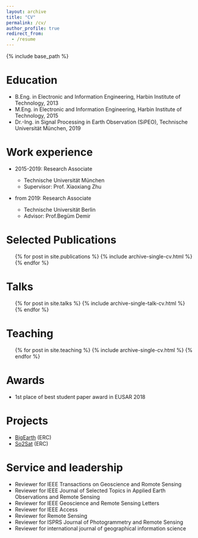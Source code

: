 ```yaml
---
layout: archive
title: "CV"
permalink: /cv/
author_profile: true
redirect_from:
  - /resume
---
```


{% include base_path %}
<!-- [[PDF]]() -->

Education
======
* B.Eng. in Electronic and Information Engineering, Harbin Institute of Technology, 2013
* M.Eng. in Electronic and Information Engineering, Harbin Institute of Technology, 2015
* Dr.-Ing. in Signal Processing in Earth Observation (SiPEO), Technische Universität München, 2019

Work experience
======
* 2015-2019: Research Associate
  * Technische Universität München
  <!-- * Duties included: Tagging issues -->
  * Supervisor: Prof. Xiaoxiang Zhu

* from 2019: Research Associate
  * Technische Universität Berlin
  <!-- * Duties included: Merging pull requests -->
  * Advisor: Prof.Begüm Demir
  
<!-- Skills
======
* Skill 1
* Skill 2
  * Sub-skill 2.1
  * Sub-skill 2.2
  * Sub-skill 2.3
* Skill 3 -->



Selected Publications
======
  <ul>{% for post in site.publications %}
    {% include archive-single-cv.html %}
  {% endfor %}</ul>
  
Talks
======
  <ul>{% for post in site.talks %}
    {% include archive-single-talk-cv.html %}
  {% endfor %}</ul>
  
Teaching
======
  <ul>{% for post in site.teaching %}
    {% include archive-single-cv.html %}
  {% endfor %}</ul>

Awards
======
* 1st place of best student paper award in EUSAR 2018

Projects
======

* [BigEarth](http://bigearth.net/) (ERC)
* [So2Sat](http://www.so2sat.eu/) (ERC)

Service and leadership
======
* Reviewer for IEEE Transactions on Geoscience and Romote Sensing
* Reviewer for IEEE Journal of Selected Topics in Applied Earth Observations and Remote Sensing
* Reviewer for IEEE Geoscience and Remote Sensing Letters
* Reviewer for IEEE Access
* Reviewer for Remote Sensing
* Reviewer for ISPRS Journal of Photogrammetry and Remote Sensing
* Reviewer for international journal of geographical information science
